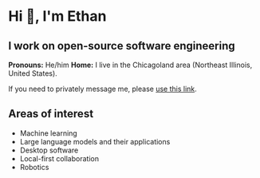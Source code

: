 # Hi 👋, I'm Ethan

## I work on open-source software engineering

**Pronouns:** He/him
**Home:** I live in the Chicagoland area (Northeast Illinois, United States).

If you need to privately message me, please [use this link](https://github.com/ethanc8/ethanc8/security/advisories/new).

## Areas of interest

* Machine learning
* Large language models and their applications
* Desktop software
* Local-first collaboration
* Robotics

<!-- ## Languages, tools, and frameworks I use

### Use frequently

![](https://avatars.githubusercontent.com/u/1449600?s=200&v=4) ![](https://raw.githubusercontent.com/devicons/devicon/master/icons/python/python-original.svg) ![](https://raw.githubusercontent.com/devicons/devicon/master/icons/c/c-original.svg)

### Some experience

### Little experience -->

